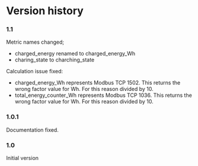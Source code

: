 # Version history

### 1.1
Metric names changed;
* charged_energy renamed to charged_energy_Wh
* charing_state to charching_state
  
Calculation issue fixed: 
* charged_energy_Wh represents Modbus TCP 1502. This returns the wrong factor value for Wh. For this reason divided by 10.
* total_energy_counter_Wh represents Modbus TCP 1036. This returns the wrong factor value for Wh. For this reason divided by 10.


### 1.0.1
Documentation fixed.

### 1.0
Initial version
